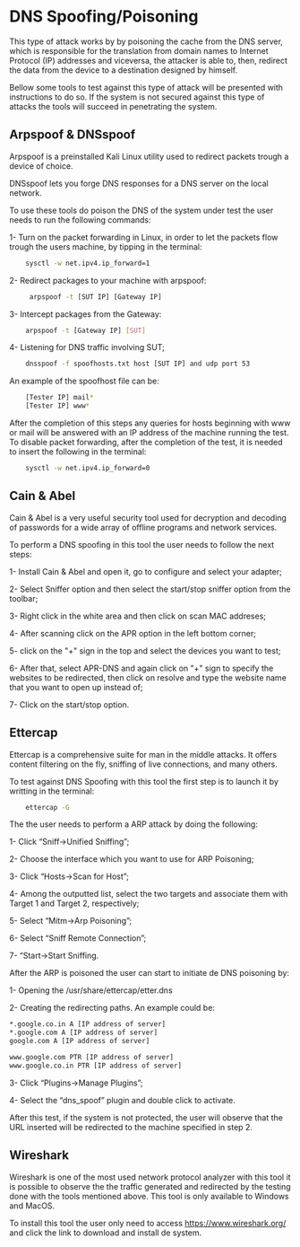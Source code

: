 # DNS Spoofing/Poisoning

This type of attack works by by poisoning the cache from the DNS
server, which is responsible for the translation from domain names to Internet Protocol (IP) addresses and vice­versa, the attacker is able to, then, redirect the data from the device to a destination designed by himself.

Bellow some tools to test against this type of attack will be presented with instructions to do so. If the system is not secured against this type of attacks the tools will succeed in penetrating the system.

## Arpspoof & DNSspoof

Arpspoof is a preinstalled Kali Linux utility used to redirect packets trough a device of choice.

DNSspoof lets you forge DNS responses for a DNS server on the local network.

To use these tools do poison the DNS of the system under test the user needs to run the following commands:

1- Turn on the packet forwarding in Linux, in order to let the packets flow trough the users machine, by tipping in the terminal:

``` bash
    sysctl -w net.ipv4.ip_forward=1
```
2- Redirect packages to your machine with arpspoof:

``` bash
     arpspoof -t [SUT IP] [Gateway IP]
```

3-  Intercept packages from the Gateway:

``` bash
    arpspoof -t [Gateway IP] [SUT]
```

4- Listening for DNS traffic involving SUT;
``` bash
    dnsspoof -f spoofhosts.txt host [SUT IP] and udp port 53 
```

An example of the spoofhost file can be:

``` bash
    [Tester IP] mail*
    [Tester IP] www*
```


After the completion of this steps any queries for hosts beginning with www or mail will be answered with an IP address of the machine running the test.
To disable packet forwarding, after the completion of the test, it is needed to insert the following in the terminal:

``` bash
    sysctl -w net.ipv4.ip_forward=0
```
## Cain & Abel

Cain & Abel is a very useful security tool used for decryption and decoding of passwords for a wide array of offline programs and network services.

To perform a DNS spoofing in this tool the user needs to follow the next steps:

1- Install Cain & Abel and open it, go to configure and select your adapter;

2- Select Sniffer option and then select the start/stop sniffer option from the toolbar;

3- Right click in the white area and then click on scan MAC addreses;

4- After scanning click on the APR option in the left bottom corner;

5- click on the "+" sign in the top and select the devices you want to test;

6- After that, select APR-DNS and again click on "+" sign to specify  the websites to be redirected, then click on resolve and type the website name that you want to open up instead of;

7- Click on the start/stop option.

## Ettercap

Ettercap is a comprehensive suite for man in the middle attacks. It offers content filtering on the fly, sniffing of live connections, and many others.

To test against DNS Spoofing with this tool the first step is to launch it by writting in the terminal:

```bash
    ettercap -G
```
The the user needs to perform a ARP attack by doing the following:

1- Click “Sniff->Unified Sniffing”;

2- Choose the interface which you want to use for ARP Poisoning;

3- Click “Hosts->Scan for Host”;

4- Among the outputted list, select the two targets and associate them with Target 1 and Target 2, respectively;

5- Select “Mitm->Arp Poisoning”;

6- Select “Sniff Remote Connection”;

7- “Start->Start Sniffing.

After the ARP is poisoned the user can start to initiate de DNS poisoning by:

1- Opening the /usr/share/ettercap/etter.dns

2- Creating the redirecting paths. An example could be:

``` bash
*.google.co.in A [IP address of server]
*.google.com A [IP address of server]
google.com A [IP address of server]

www.google.com PTR [IP address of server]
www.google.co.in PTR [IP address of server]

```

3- Click “Plugins->Manage Plugins”;

4- Select the “dns_spoof” plugin and double click to activate.

After this test, if the system is not protected, the user will observe that the URL inserted will be redirected to the machine specified in step 2. 

## Wireshark

Wireshark is one of the most used network protocol analyzer with this tool it is possible to observe the the traffic generated and redirected by the testing done with the tools mentioned above. This tool is only available to Windows and MacOS.

To install this tool the user only need to access https://www.wireshark.org/ and click the link to download and install de system.

